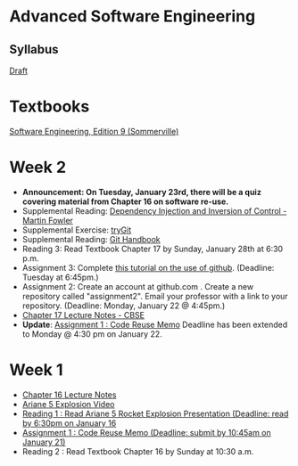 # Advanced Software Engineering

## Syllabus
[Draft](syllabus.md)

# Textbooks
[Software Engineering, Edition 9 (Sommerville)](https://ifs.host.cs.st-andrews.ac.uk/Books/SE9/)

# Week 2
* **Announcement: On Tuesday, January 23rd, there will be a quiz covering material from Chapter 16 on software re-use.**
* Supplemental Reading: [Dependency Injection and Inversion of Control - Martin Fowler](https://martinfowler.com/articles/injection.html)
* Supplemental Exercise: [tryGit](https://try.github.io)
* Supplemental Reading: [Git Handbook](https://guides.github.com/introduction/git-handbook/)
* Reading 3: Read Textbook Chapter 17 by Sunday, January 28th at 6:30 p.m.
* Assignment 3: Complete [this tutorial on the use of github](https://guides.github.com/activities/hello-world/). (Deadline: Tuesday at 6:45pm.)
* Assignment 2:  Create an account at github.com .  Create a new repository called "assignment2".  Email your professor with a link to your repository. (Deadline: Monday, January 22 @ 4:45pm.)
* [Chapter 17 Lecture Notes - CBSE](https://ifs.host.cs.st-andrews.ac.uk/Books/SE9/Presentations/PPTX/Ch17.pptx)
* **Update**: [Assignment 1 : Code Reuse Memo](ase-jan-2018-assignment2.md) Deadline has been extended to Monday @ 4:30 pm on January 22.

# Week 1
* [Chapter 16 Lecture Notes](https://ifs.host.cs.st-andrews.ac.uk/Books/SE9/Presentations/PPTX/Ch16.pptx)
* [Ariane 5 Explosion Video](https://ifs.host.cs.st-andrews.ac.uk/Books/SE9/CaseStudies/Ariane5/SupportingDocs/Ariane5failurePres.pptx)
* [Reading 1 : Read Ariane 5 Rocket Explosion Presentation (Deadline: read by 6:30pm on January 16](https://ifs.host.cs.st-andrews.ac.uk/Books/SE9/CaseStudies/Ariane5/SupportingDocs/Ariane5failurePres.pptx)
* [Assignment 1 : Code Reuse Memo (Deadline: submit by 10:45am on January 21)](ase-jan-2018-assignment2.md)
* Reading 2 : Read Textbook Chapter 16 by Sunday at 10:30 a.m.
